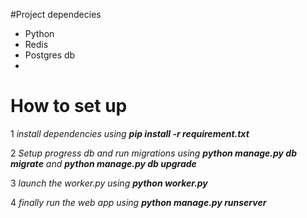#Project dependecies 
* Python 
* Redis
* Postgres db
*

# How to set up
1 *install dependencies using **pip install -r requirement.txt*** 

2 *Setup progress db and run migrations using **python manage.py db migrate** and  **python manage.py db upgrade*** 

3 *launch the worker.py using **python worker.py*** 

4 *finally run the web app using **python manage.py runserver***